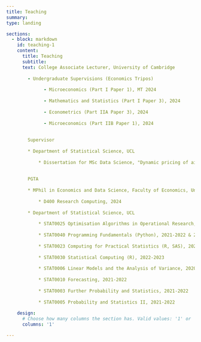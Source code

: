 ```yaml
---
title: Teaching 
summary: 
type: landing

sections:
  - block: markdown
    id: teaching-1
    content:  
      title: Teaching
      subtitle:
      text: College Associate Lecturer, University of Cambridge
        
        - Undergraduate Supervisions (Economics Tripos)
          
              - Microeconomics (Part I Paper 1), MT 2024
            
              - Mathematics and Statistics (Part I Paper 3), 2024
              
              - Econometrics (Part IIA Paper 3), 2024
              
              - Microeconomics (Part IIB Paper 1), 2024
          
        
        Supervisor
        
        * Department of Statistical Science, UCL
    
            * Dissertation for MSc Data Science, "Dynamic pricing of airline tickets using reinforcement learning", 2023-2024
        
      
        PGTA 
      
        * MPhil in Economics and Data Science, Faculty of Economics, University of Cambridge
    
            * D400 Research Computing, 2024
        
        * Department of Statistical Science, UCL
    
            * STAT0025 Optimisation Algorithms in Operational Research, 2022-2023
      
            * STAT0040 Programming Fundamentals (Python), 2021-2022 & 2022-2023
      
            * STAT0023 Computing for Practical Statistics (R, SAS), 2022-2023
      
            * STAT0030 Statistical Computing (R), 2022-2023 
      
            * STAT0006 Linear Models and the Analysis of Variance, 2020-2021 & 2022-2023
      
            * STAT0010 Forecasting, 2021-2022
      
            * STAT0003 Further Probability and Statistics, 2021-2022
      
            * STAT0005 Probability and Statistics II, 2021-2022
      
    design:
      # Choose how many columns the section has. Valid values: '1' or '2'.
      columns: '1'

---
```

